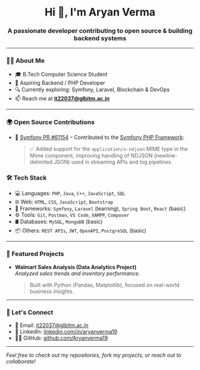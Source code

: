
<h1 align="center">Hi 👋, I'm Aryan Verma</h1>
<h3 align="center">A passionate developer contributing to open source & building backend systems</h3>

---

### 🧑‍💻 About Me

- 🎓 B.Tech Computer Science Student  
- 💼 Aspiring Backend / PHP Developer  
- 🔍 Currently exploring: Symfony, Laravel, Blockchain & DevOps  
- 📫 Reach me at **it22037@glbitm.ac.in**

---
### 🌍 Open Source Contributions

- 🧩 [Symfony PR #61154](https://github.com/symfony/symfony/pull/61154) – Contributed to the [Symfony PHP Framework](https://symfony.com/):
  
  > ✅ Added support for the `application/x-ndjson` MIME type in the Mime component, improving handling of NDJSON (newline-delimited JSON) used in streaming APIs and log pipelines.
  > 
### 🛠️ Tech Stack

- 💻 Languages: `PHP`, `Java`, `C++`, `JavaScript`, `SQL`
- 🌐 Web: `HTML`, `CSS`, `JavaScript`, `Bootstrap`
- 🧩 Frameworks: `Symfony`, `Laravel` (learning), `Spring Boot`, `React` (basic)
- ⚙️ Tools: `Git`, `Postman`, `VS Code`, `XAMPP`, `Composer`
- 🛢️ Databases: `MySQL`, `MongoDB` (basic)
- 📦 Others: `REST APIs`, `JWT`, `OpenAPI`, `PostgreSQL` (basic)


---

### 📌 Featured Projects



- **Walmart Sales Analysis (Data Analytics Project)**  
  *Analyzed sales trends and inventory performance.*  
  > Built with Python (Pandas, Matplotlib), focused on real-world business insights.

---


### 💬 Let's Connect

- 📧 Email: [it22037@glbitm.ac.in](mailto:it22037@glbitm.ac.in)  
- 💼 LinkedIn: [linkedin.com/in/aryanverma19](https://www.linkedin.com/in/aryanverma19)  
- 🧑‍💻 GitHub: [github.com/Aryanverma19](https://github.com/Aryanverma19)

---

*Feel free to check out my repositories, fork my projects, or reach out to collaborate!*
